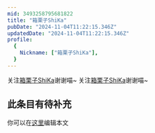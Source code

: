 ```yaml
---
mid: 3493258795681822
title: "箱栗子ShiKa"
pubDate: "2024-11-04T11:22:15.346Z"
updatedDate: "2024-11-04T11:22:15.346Z"
profile:
  {
    Nickname: ["箱栗子ShiKa"],
  }
---
```


关注[箱栗子ShiKa](https://space.bilibili.com/3493258795681822)谢谢喵~ 关注[箱栗子ShiKa](https://space.bilibili.com/3493258795681822)谢谢喵~

## 此条目有待补充
你可以在[这里](https://github.com/Yuhanawa/VTuber.ICU-Content/edit/master/v/箱栗子ShiKa/index.md)编辑本文
